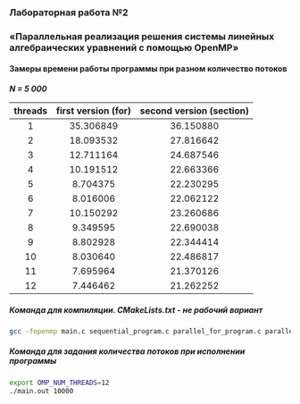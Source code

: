 ### Лабораторная работа №2
### «Параллельная реализация решения системы линейных алгебраических уравнений с помощью OpenMP»

#### Замеры времени работы программы при разном количество потоков
_**N = 5 000**_


| threads | first version (for) | second version (section) |
| :-----: | :-----------------: | :----------------------: |
|    1    |      35.306849      |        36.150880         |
|    2    |      18.093532      |        27.816642         |
|    3    |      12.711164      |        24.687546         |
|    4    |      10.191512      |        22.663366         |
|    5    |      8.704375       |        22.230295         |
|    6    |      8.016006       |        22.062122         |
|    7    |      10.150292      |        23.260686         |
|    8    |      9.349595       |        22.690038         |
|    9    |      8.802928       |        22.344414         |
|   10    |      8.030640       |        22.486817         |
|   11    |      7.695964       |        21.370126         |
|   12    |      7.446462       |        21.262252         |

##### Команда для компиляции. CMakeLists.txt - не рабочий вариант
```bash
gcc -fopenmp main.c sequential_program.c parallel_for_program.c parallel_section_program.c -o main.out -lm`
```
##### Команда для задания количества потоков при исполнении программы
```bash
export OMP_NUM_THREADS=12
./main.out 10000
```